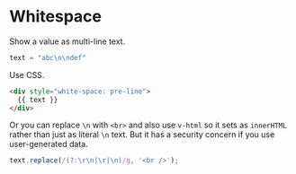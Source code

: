 # Whitespace

Show a value as multi-line text.

```javascript
text = "abc\n\ndef"
```

Use CSS.

```html
<div style="white-space: pre-line">
  {{ text }}
</div>
```

Or you can replace `\n` with `<br>` and also use `v-html` so it sets as `innerHTML` rather than just as literal `\n` text. But it has a security concern if you use user-generated data.

```javascript
text.replace(/(?:\r\n|\r|\n)/g, '<br />');
```
